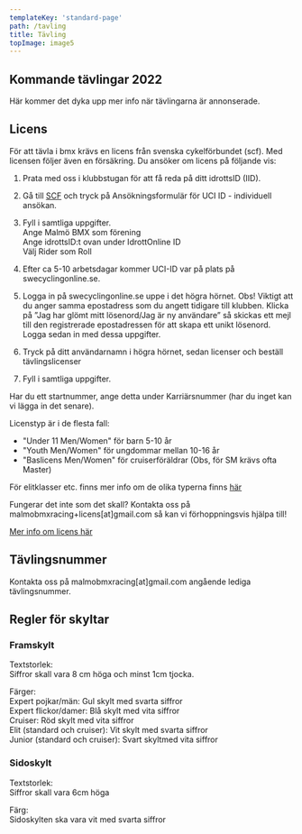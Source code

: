 ```yaml
---
templateKey: 'standard-page'
path: /tavling
title: Tävling
topImage: image5
---
```



## Kommande tävlingar 2022
Här kommer det dyka upp mer info när tävlingarna är annonserade.

<!--![tavling](/img/tavling.jpg)-->
<!-- <img src="img/tavling.jpg" width="100" height="100" /> -->
## Licens
För att tävla i bmx krävs en licens från svenska cykelförbundet (scf). Med licensen följer även en försäkring. Du ansöker om licens på följande vis:  

1. Prata med oss i klubbstugan för att få reda på ditt idrottsID (IID).  

2. Gå till [SCF](https://scf.se/forbundet/tavlingsverksamhet/arrangera-tavling/nytt-fran-uci/) och tryck på Ansökningsformulär för UCI ID - individuell ansökan. 

3. Fyll i samtliga uppgifter.  
Ange Malmö BMX som förening  
Ange idrottsID:t ovan under IdrottOnline ID  
Välj Rider som Roll  

4. Efter ca 5-10 arbetsdagar kommer UCI-ID var på plats på swecyclingonline.se.  

5. Logga in på swecyclingonline.se uppe i det högra hörnet. Obs! Viktigt att du anger samma epostadress som du angett tidigare till klubben. Klicka på ”Jag har glömt mitt lösenord/Jag är ny användare” så skickas ett mejl till den registrerade epostadressen för att skapa ett unikt lösenord. Logga sedan in med dessa uppgifter.  

6. Tryck på ditt användarnamn i högra hörnet, sedan licenser och beställ tävlingslicenser  

7. Fyll i samtliga uppgifter.

Har du ett startnummer, ange detta under Karriärsnummer (har du inget kan vi lägga in det senare).  

Licenstyp är i de flesta fall:  
* "Under 11 Men/Women" för barn 5-10 år  
* "Youth Men/Women" för ungdommar mellan 10-16 år  
* "Baslicens Men/Women" för cruiserföräldrar (Obs, för SM krävs ofta Master)  

För elitklasser etc. finns mer info om de olika typerna finns [här](https://scf.se/forbundet/tavlingsavgifter/licensavgifter-2022/)

Fungerar det inte som det skall? Kontakta oss på malmobmxracing+licens[at]gmail.com så kan vi förhoppningsvis hjälpa till!

[Mer info om licens här](https://scf.se/forbundet/tavlingsverksamhet/tavlingslicens-chip-och-forsakringar/)

## Tävlingsnummer
Kontakta oss på malmobmxracing[at]gmail.com angående lediga tävlingsnummer.

## Regler för skyltar
### Framskylt
Textstorlek:  
Siffror skall vara 8 cm höga och minst 1cm tjocka.

Färger:  
Expert pojkar/män: Gul skylt med svarta siffror  
Expert flickor/damer: Blå skylt med vita siffror  
Cruiser: Röd skylt med vita siffror  
Elit (standard och cruiser):  Vit skylt med svarta siffror  
Junior (standard och cruiser): Svart skyltmed vita siffror  

### Sidoskylt
Textstorlek:    
Siffror skall vara 6cm höga

Färg:  
Sidoskylten ska vara vit med svarta siffror